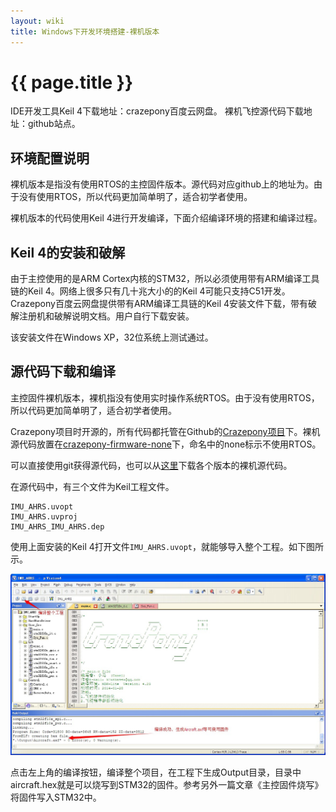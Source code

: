 ```yaml
---
layout: wiki
title: Windows下开发环境搭建-裸机版本
---
```


# {{ page.title }}

IDE开发工具Keil 4下载地址：crazepony百度云网盘。
裸机飞控源代码下载地址：github站点。

## 环境配置说明
裸机版本是指没有使用RTOS的主控固件版本。源代码对应github上的地址为。由于没有使用RTOS，所以代码更加简单明了，适合初学者使用。

裸机版本的代码使用Keil 4进行开发编译，下面介绍编译环境的搭建和编译过程。

## Keil 4的安装和破解
由于主控使用的是ARM Cortex内核的STM32，所以必须使用带有ARM编译工具链的Keil 4。网络上很多只有几十兆大小的的Keil 4可能只支持C51开发。Crazepony百度云网盘提供带有ARM编译工具链的Keil 4安装文件下载，带有破解注册机和破解说明文档。用户自行下载安装。

该安装文件在Windows XP，32位系统上测试通过。

## 源代码下载和编译
主控固件裸机版本，裸机指没有使用实时操作系统RTOS。由于没有使用RTOS，所以代码更加简单明了，适合初学者使用。

Crazepony项目时开源的，所有代码都托管在Github的[Crazepony项目](https://github.com/Crazepony)下。裸机源代码放置在[crazepony-firmware-none](https://github.com/Crazepony/crazepony-firmware-none)下，命名中的none标示不使用RTOS。

可以直接使用git获得源代码，也可以从[这里](https://github.com/Crazepony/crazepony-firmware-none/releases)下载各个版本的裸机源代码。

在源代码中，有三个文件为Keil工程文件。

```
IMU_AHRS.uvopt
IMU_AHRS.uvproj
IMU_AHRS_IMU_AHRS.dep
```
使用上面安装的Keil 4打开文件`IMU_AHRS.uvopt`，就能够导入整个工程。如下图所示。

![](/assets/img/keil-build.jpg)

点击左上角的编译按钮，编译整个项目，在工程下生成Output目录，目录中aircraft.hex就是可以烧写到STM32的固件。参考另外一篇文章《主控固件烧写》将固件写入STM32中。
